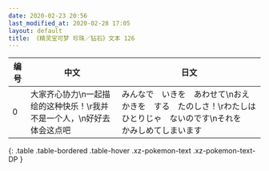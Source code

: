 ```yaml
---
date: 2020-02-23 20:56
last_modified_at: 2020-02-28 17:05
layout: default
title: 《精灵宝可梦 珍珠／钻石》文本 126
---
```

| 编号 | 中文 | 日文 |
| ---- | ---- | ---- |
| 0 | 大家齐心协力\n一起描绘的这种快乐！\r我并不是一个人，\n好好去体会这点吧 | みんなで　いきを　あわせて\nおえかきを　する　たのしさ！\rわたしは　ひとりじゃ　ないのです\nそれを　かみしめてしまいます |
{: .table .table-bordered .table-hover .xz-pokemon-text .xz-pokemon-text-DP }